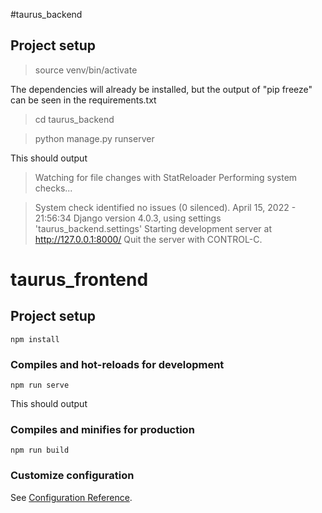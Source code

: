 #taurus_backend

## Project setup

> source venv/bin/activate 

The dependencies will already be installed, but the output of "pip freeze" can be seen in the requirements.txt 

> cd taurus_backend

>  python manage.py runserver

This should output
> Watching for file changes with StatReloader
Performing system checks...

> System check identified no issues (0 silenced).
April 15, 2022 - 21:56:34
Django version 4.0.3, using settings 'taurus_backend.settings'
Starting development server at http://127.0.0.1:8000/
Quit the server with CONTROL-C.


# taurus_frontend

## Project setup
```
npm install
```

### Compiles and hot-reloads for development
```
npm run serve
```

This should output 

>

### Compiles and minifies for production
```
npm run build
```

### Customize configuration
See [Configuration Reference](https://cli.vuejs.org/config/).